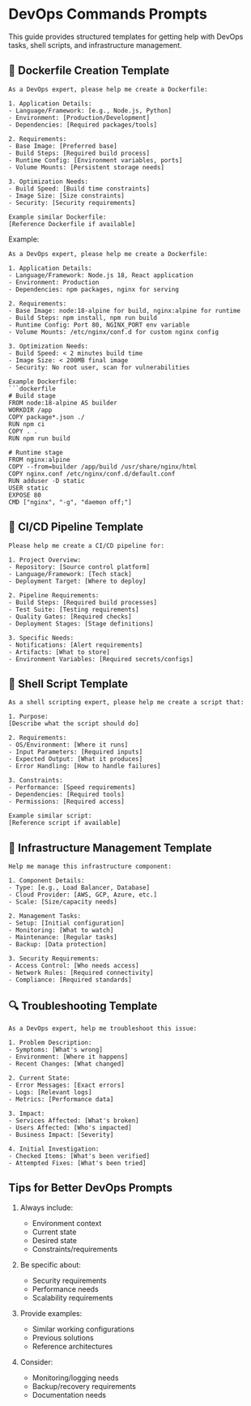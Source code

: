 # DevOps Commands Prompts

This guide provides structured templates for getting help with DevOps tasks, shell scripts, and infrastructure management.

## 🐳 Dockerfile Creation Template

```
As a DevOps expert, please help me create a Dockerfile:

1. Application Details:
- Language/Framework: [e.g., Node.js, Python]
- Environment: [Production/Development]
- Dependencies: [Required packages/tools]

2. Requirements:
- Base Image: [Preferred base]
- Build Steps: [Required build process]
- Runtime Config: [Environment variables, ports]
- Volume Mounts: [Persistent storage needs]

3. Optimization Needs:
- Build Speed: [Build time constraints]
- Image Size: [Size constraints]
- Security: [Security requirements]

Example similar Dockerfile:
[Reference Dockerfile if available]
```

Example:
```
As a DevOps expert, please help me create a Dockerfile:

1. Application Details:
- Language/Framework: Node.js 18, React application
- Environment: Production
- Dependencies: npm packages, nginx for serving

2. Requirements:
- Base Image: node:18-alpine for build, nginx:alpine for runtime
- Build Steps: npm install, npm run build
- Runtime Config: Port 80, NGINX_PORT env variable
- Volume Mounts: /etc/nginx/conf.d for custom nginx config

3. Optimization Needs:
- Build Speed: < 2 minutes build time
- Image Size: < 200MB final image
- Security: No root user, scan for vulnerabilities

Example Dockerfile:
```dockerfile
# Build stage
FROM node:18-alpine AS builder
WORKDIR /app
COPY package*.json ./
RUN npm ci
COPY . .
RUN npm run build

# Runtime stage
FROM nginx:alpine
COPY --from=builder /app/build /usr/share/nginx/html
COPY nginx.conf /etc/nginx/conf.d/default.conf
RUN adduser -D static
USER static
EXPOSE 80
CMD ["nginx", "-g", "daemon off;"]
```

## 🚀 CI/CD Pipeline Template

```
Please help me create a CI/CD pipeline for:

1. Project Overview:
- Repository: [Source control platform]
- Language/Framework: [Tech stack]
- Deployment Target: [Where to deploy]

2. Pipeline Requirements:
- Build Steps: [Required build processes]
- Test Suite: [Testing requirements]
- Quality Gates: [Required checks]
- Deployment Stages: [Stage definitions]

3. Specific Needs:
- Notifications: [Alert requirements]
- Artifacts: [What to store]
- Environment Variables: [Required secrets/configs]
```

## 📜 Shell Script Template

```
As a shell scripting expert, please help me create a script that:

1. Purpose:
[Describe what the script should do]

2. Requirements:
- OS/Environment: [Where it runs]
- Input Parameters: [Required inputs]
- Expected Output: [What it produces]
- Error Handling: [How to handle failures]

3. Constraints:
- Performance: [Speed requirements]
- Dependencies: [Required tools]
- Permissions: [Required access]

Example similar script:
[Reference script if available]
```

## 🔧 Infrastructure Management Template

```
Help me manage this infrastructure component:

1. Component Details:
- Type: [e.g., Load Balancer, Database]
- Cloud Provider: [AWS, GCP, Azure, etc.]
- Scale: [Size/capacity needs]

2. Management Tasks:
- Setup: [Initial configuration]
- Monitoring: [What to watch]
- Maintenance: [Regular tasks]
- Backup: [Data protection]

3. Security Requirements:
- Access Control: [Who needs access]
- Network Rules: [Required connectivity]
- Compliance: [Required standards]
```

## 🔍 Troubleshooting Template

```
As a DevOps expert, help me troubleshoot this issue:

1. Problem Description:
- Symptoms: [What's wrong]
- Environment: [Where it happens]
- Recent Changes: [What changed]

2. Current State:
- Error Messages: [Exact errors]
- Logs: [Relevant logs]
- Metrics: [Performance data]

3. Impact:
- Services Affected: [What's broken]
- Users Affected: [Who's impacted]
- Business Impact: [Severity]

4. Initial Investigation:
- Checked Items: [What's been verified]
- Attempted Fixes: [What's been tried]
```

## Tips for Better DevOps Prompts

1. Always include:
   - Environment context
   - Current state
   - Desired state
   - Constraints/requirements

2. Be specific about:
   - Security requirements
   - Performance needs
   - Scalability requirements

3. Provide examples:
   - Similar working configurations
   - Previous solutions
   - Reference architectures

4. Consider:
   - Monitoring/logging needs
   - Backup/recovery requirements
   - Documentation needs
